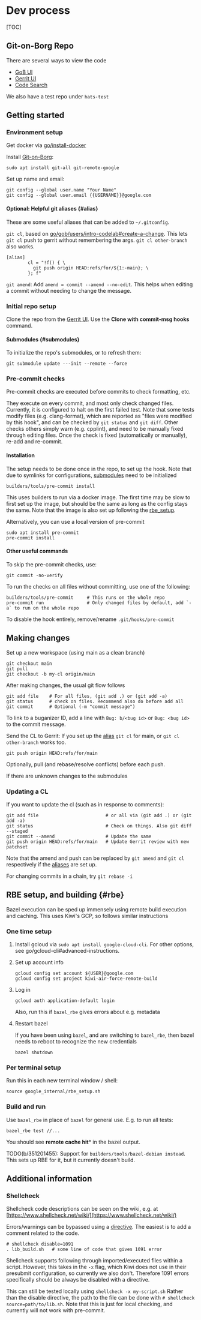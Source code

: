 # Dev process

[TOC]

## Git-on-Borg Repo

There are several ways to view the code

*   [GoB UI](https://privacysandbox.git.corp.google.com/hats/)
*   [Gerrit UI](https://privacysandbox-review.git.corp.google.com/admin/repos/hats,general)
*   [Code Search](https://source.corp.google.com/h/privacysandbox/hats)

We also have a test repo under `hats-test`

## Getting started

### Environment setup

Get docker via [go/install-docker](http://go/install-docker)

Install
[Git-on-Borg](https://g3doc.corp.google.com/company/teams/gerritcodereview/users/user-repository.md#getting-started):

```shell
sudo apt install git-all git-remote-google
```

Set up name and email:

```shell
git config --global user.name "Your Name"
git config --global user.email {{USERNAME}}@google.com
```

#### Optional: Helpful git aliases {#alias}

These are some useful aliases that can be added to `~/.gitconfig`.

`git cl`, based on [go/gob/users/intro-codelab#create-a-change](http://go/gob/users/intro-codelab#create-a-change).
This lets `git cl` push to gerrit without remembering the args.
`git cl other-branch` also works.

```shell
[alias]
        cl = "!f() { \
          git push origin HEAD:refs/for/${1:-main}; \
        }; f"
```

`git amend`: Add `amend = commit --amend --no-edit`.
This helps when editing a commit without needing to change the message.

### Initial repo setup

Clone the repo from the [Gerrit UI](https://privacysandbox-review.git.corp.google.com/admin/repos/hats,general).
Use the **Clone with commit-msg hooks** command.

#### Submodules {#submodules}

To initialize the repo's submodules, or to refresh them:

```shell
git submodule update ---init --remote --force
```

### Pre-commit checks

Pre-commit checks are executed before commits to check formatting, etc.

They execute on every commit, and most only check changed files.
Currently, it is configured to halt on the first failed test.
Note that some tests modify files (e.g. clang-format), which are reported as "files were modified by this hook", and can be checked by `git status` and `git diff`.
Other checks others simply warn (e.g. cpplint), and need to be manually fixed through editing files.
Once the check is fixed (automatically or manually), re-add and re-commit.

#### Installation

The setup needs to be done once in the repo, to set up the hook.
Note that due to symlinks for configurations, [submodules](#submodules) need to be initialized

```shell
builders/tools/pre-commit install
```

This uses builders to run via a docker image.
The first time may be slow to first set up the image, but should be the same as long as the config stays the same.
Note that the image is also set up following the [rbe\_setup](#rbe).

Alternatively, you can use a local version of pre-commit

```shell
sudo apt install pre-commit
pre-commit install
```

#### Other useful commands

To skip the pre-commit checks, use:

```shell
git commit -no-verify
```

To run the checks on all files without committing, use one of the following:

```shell
builders/tools/pre-commit     # This runs on the whole repo
pre-commit run                # Only changed files by default, add `-a` to run on the whole repo
```

To disable the hook entirely, remove/rename `.git/hooks/pre-commit`

## Making changes

Set up a new workspace (using main as a clean branch)

```shell
git checkout main
git pull
git checkout -b my-cl origin/main
```

After making changes, the usual git flow follows

```shell
git add file    # For all files, (git add .) or (git add -a)
git status      # check on files. Recommend also do before add all
git commit      # Optional (-m "commit message")
```

To link to a buganizer ID, add a line with `Bug: b/<bug id>` or `Bug: <bug id>` to the commit message.

Send the CL to Gerrit:
If you set up the [alias](#alias) `git cl` for main, or `git cl other-branch` works too.

```shell
git push origin HEAD:refs/for/main
```

Optionally, pull (and rebase/resolve conflicts) before each push.

If there are unknown changes to the submodules

### Updating a CL

If you want to update the cl (such as in response to comments):

```shell
git add file                         # or all via (git add .) or (git add -a)
git status                           # Check on things. Also git diff --staged
git commit --amend                   # Update the same
git push origin HEAD:refs/for/main   # Update Gerrit review with new patchset
```

Note that the amend and push can be replaced by `git amend` and `git cl` respectively if the [aliases](#alias) are set up.

For changing commits in a chain, try `git rebase -i`

## RBE setup, and building {#rbe}

Bazel execution can be sped up immensely using remote build execution and caching.
This uses Kiwi's GCP, so follows similar instructions

### One time setup

1.  Install gcloud via `sudo apt install google-cloud-cli`.
    For other options, see go/gcloud-cli#advanced-instructions.

1.  Set up account info

    ```shell
    gcloud config set account ${USER}@google.com
    gcloud config set project kiwi-air-force-remote-build
    ```

1.  Log in

    ```shell
    gcloud auth application-default login
    ```

    Also, run this if `bazel_rbe` gives errors about e.g. metadata

1.  Restart bazel

    If you have been using `bazel`, and are switching to `bazel_rbe`,
    then bazel needs to reboot to recognize the new credentials

    ```shell
    bazel shutdown
    ```

### Per terminal setup

Run this in each new terminal window / shell:

```shell
source google_internal/rbe_setup.sh
```

### Build and run

Use `bazel_rbe` in place of `bazel` for general use.
E.g. to run all tests:

```shell
bazel_rbe test //...
```

You should see **remote cache hit*** in the bazel output.

TODO(b/351201455): Support for `builders/tools/bazel-debian instead`.
This sets up RBE for it, but it currently doesn't build.

## Additional information

### Shellcheck

Shellcheck code descriptions can be seen on the wiki, e.g. at [https://www.shellcheck.net/wiki/](https://www.shellcheck.net/wiki/)

Errors/warnings can be bypassed using a [directive](https://github.com/koalaman/shellcheck/wiki/directive).
The easiest is to add a comment related to the code.

```shell
# shellcheck disable=1091
. lib_build.sh   # some line of code that gives 1091 error
```

Shellcheck supports following through imported/executed files within a script.
However, this takes in the `-x` flag, which Kiwi does not use in their presubmit configuration, so currently we also don't.
Therefore 1091 errors specifically should be always be disabled with a directive.

This can still be tested locally using `shellcheck -x my-script.sh`
Rather than the disable directive, the path to the file can be done with `# shellcheck source=path/to/lib.sh`.
Note that this is just for local checking, and currently will not work with pre-commit.
